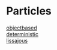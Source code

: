 # Particles
[objectbased](https://plojo.github.io/Particles/objectbased) <br>
[deterministic](https://plojo.github.io/Particles/deterministic) <br>
[lissajous](https://plojo.github.io/Particles/lissajous) <br>

